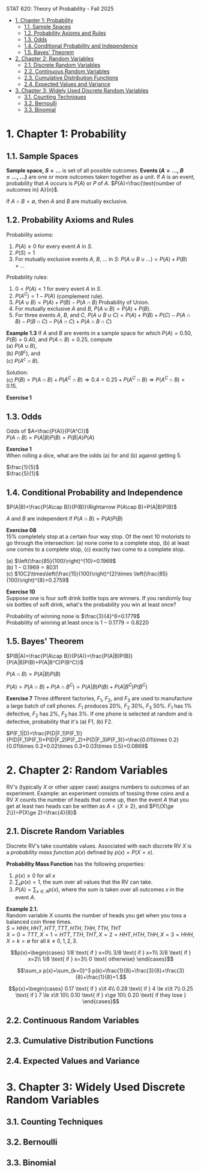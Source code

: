 STAT 620: Theory of Probability - Fall 2025

- [1. Chapter 1: Probability](#1-chapter-1-probability)
  - [1.1. Sample Spaces](#11-sample-spaces)
  - [1.2. Probability Axioms and Rules](#12-probability-axioms-and-rules)
  - [1.3. Odds](#13-odds)
  - [1.4. Conditional Probability and Independence](#14-conditional-probability-and-independence)
  - [1.5. Bayes' Theorem](#15-bayes-theorem)
- [2. Chapter 2: Random Variables](#2-chapter-2-random-variables)
  - [2.1. Discrete Random Variables](#21-discrete-random-variables)
  - [2.2. Continuous Random Variables](#22-continuous-random-variables)
  - [2.3. Cumulative Distribution Functions](#23-cumulative-distribution-functions)
  - [2.4. Expected Values and Variance](#24-expected-values-and-variance)
- [3. Chapter 3: Widely Used Discrete Random Variables](#3-chapter-3-widely-used-discrete-random-variables)
  - [3.1. Counting Techniques](#31-counting-techniques)
  - [3.2. Bernoulli](#32-bernoulli)
  - [3.3. Binomial](#33-binomial)


# 1. Chapter 1: Probability

## 1.1. Sample Spaces
**Sample space, $S={...}$** is set of all possible outcomes.
**Events ($A={...}$, $B={...}$, ...)** are one or more outcomes taken together as a unit.
If $A$ is an event, probability that $A$ occurs is $P(A)$ or $P$ of $A$.
$P(A)=\frac{\text{number of outcomes in} A}{n}$.

If $A\cap B=∅$, then $A$ and $B$ are mutually exclusive.

## 1.2. Probability Axioms and Rules

Probability axioms:
1. $P(A)\ge0$ for every event $A$ in $S$.
2. $P(S)=1$
3. For mutually exclusive events $A$, $B$, ... in $S$: $P(A\cup B\cup ...)=P(A)+P(B)+...$

Probability rules:
1. $0\lt P(A)\lt 1$ for every event $A$ in $S$.
2. $P(A^C)=1-P(A)$ (complement rule).
3. $P(A\cup B)=P(A)+P(B)-P(A\cap B)$ Probability of Union.
4. For mutually exclusive $A$ and $B$, $P(A\cup B)=P(A)+P(B)$.
5. For three events $A$, $B$, and $C$, $P(A\cup B\cup C)=P(A)+P(B)+P(C)-P(A\cap B)-P(B\cap C)-P(A\cap C)+P(A\cap B\cap C)$

**Example 1.3**
If $A$ and $B$ are events in a sample space for which $P(A) = 0.50$,  
$P(B) = 0.40$, and $P(A \cap B) = 0.25$, compute  
(a) $P(A \cup B)$,  
(b) $P(B^c)$, and  
(c) $P(A^c \cap B)$.

Solution:  
(c) $P(B)=P(A\cap B)+P(A^C\cap B)\Rightarrow 0.4=0.25+P(A^C\cap B)\Rightarrow P(A^C\cap B)=0.15$.

**Exercise 1**


## 1.3. Odds
Odds of $A=\frac{P(A)}{P(A^C)}$  
$P(A\cap B)=P(A|B)P(B)=P(B|A)P(A)$  

**Exercise 1**  
When rolling a dice, what are the odds (a) for and (b) against getting 5.  

$\frac{1}{5}$  
$\frac{5}{1}$


## 1.4. Conditional Probability and Independence
$P(A|B)=\frac{P(A\cap B)}{P(B)}\Rightarrow P(A\cap B)=P(A|B)P(B)$

$A$ and $B$ are independent if $P(A\cap B)=P(A)P(B)$

**Exercise 08**  
15% completely stop at a certain four way stop. Of the next 10 motorists to go through the intersection: (a) none come to a complete stop, (b) at least one comes to a complete stop, (c) exactly two come to a complete stop.

(a) $\left(\frac{85}{100}\right)^{10}=0.1969$  
(b) $1-0.1969=8031$  
(c) $10C2\times\left(\frac{15}{100}\right)^{2}\times \left(\frac{85}{100}\right)^{8}=0.2759$

**Exercise 10**  
Suppose one is four soft drink bottle tops are winners. If you randomly buy six bottles of soft drink, what's the probability you win at least once?

Probability of winning none is $\frac{3}{4}^6=0.1779$  
Probability of winning at least once is $1-0.1779=0.8220$

## 1.5. Bayes' Theorem
$P(B|A)=\frac{P(A\cap B)}{P(A)}=\frac{P(A|B)P(B)}{P(A|B)P(B)+P(A|B^C)P(B^C)}$

$P(A\cap B)=P(A|B)P(B)$

$P(A)=P(A\cap B)+P(A\cap B^C)=P(A|B)P(B)+P(A|B^C)P(B^C)$

**Exercise 7**
Three different factories, $F_1$, $F_2$, and $F_3$ are used to manufacture a large batch of cell phones. $F_1$ produces 20%, $F_2$ 30%, $F_3$ 50%. $F_1$ has 1% defective, $F_2$ has 2%, $F_3$ has 3%. If one phone is selected at random and is defective, probability that it's (a) F1, (b) F2.

$P(F_1|D)=\frac{P(D|F_1)P(F_1)}{P(D|F_1)P(F_1)+P(D|F_2)P(F_2)+P(D|F_3)P(F_3)}=\frac{0.01\times 0.2}{0.01\times 0.2+0.02\times 0.3+0.03\times 0.5}=0.0869$


# 2. Chapter 2: Random Variables
RV's (typically $X$ or other upper case) assigns numbers to outcomes of an experiment. Example: an experiment consists of tossing three coins and a RV $X$ counts the number of heads that come up, then the event $A$ that you get at least two heads can be written as $A=\{X\ge 2\}$, and $P(\{X\ge 2\})=P(X\ge 2)=\frac{4}{8}$

## 2.1. Discrete Random Variables
Discrete RV's take countable values. Associated with each discrete RV $X$ is a *probability mass function* $p(x)$ defined by $p(x)=P(X=x)$.

**Probability Mass Function** has the following properties:
1. $p(x)\ge 0$ for all $x$
2. $\sum_xp(x)=1$, the sum over all values that the RV can take.
3. $P(A)=\sum_{x\in A} p(x)$, where the sum is taken over all outcomes $x$ in the event $A$.

**Example 2.1.**  
Random variable $X$ counts the number of heads you get when you toss a balanced coin three times.  
$S={HHH, HHT, HTT, TTT, HTH, THH, TTH, THT}$  
${X=0}={TTT}, {X=1}={HTT, TTH, THT}, {X=2}={HHT, HTH, THH}, {X=3}={HHH}, {X=k}=∅$ for all $k\neq 0,1,2,3$.  

$$p(x)=\begin{cases}
  1/8 \text{ if } x=0\\
  3/8 \text{ if } x=1\\
  3/8 \text{ if } x=2\\
  1/8 \text{ if } x=3\\
  0 \text{ otherwise}
\end{cases}$$

$$\sum_x p(x)=\sum_{k=0}^3 p(k)=\frac{1}{8}+\frac{3}{8}+\frac{3}{8}+\frac{1}{8}=1.$$

$$p(x)=\begin{cases}
 0.17 \text{ if } x\lt 4\\
 0.28 \text{ if } 4 \le x\lt 7\\
 0.25 \text{ if } 7 \le x\lt 10\\
 0.10 \text{ if } x\ge 10\\
 0.20 \text{ if they lose }
\end{cases}$$



## 2.2. Continuous Random Variables


## 2.3. Cumulative Distribution Functions


## 2.4. Expected Values and Variance


# 3. Chapter 3: Widely Used Discrete Random Variables

## 3.1. Counting Techniques

## 3.2. Bernoulli

## 3.3. Binomial
